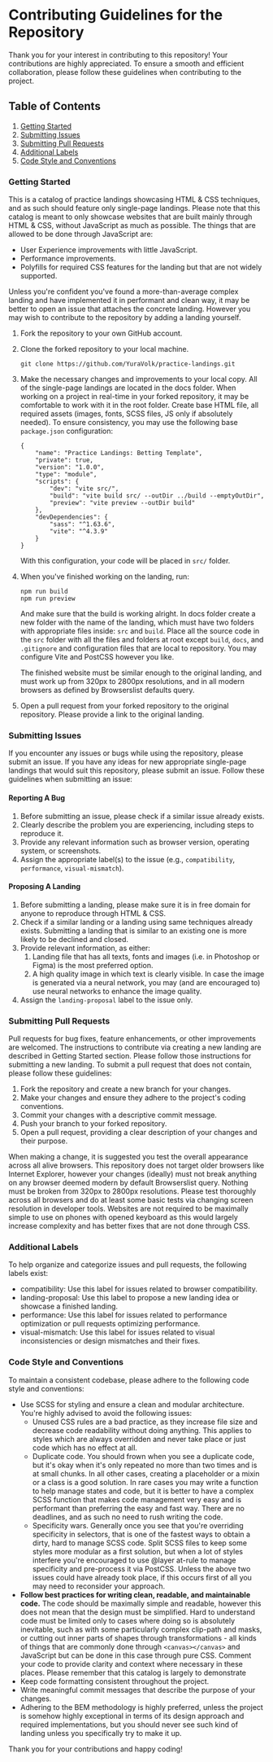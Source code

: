 # Contributing Guidelines for the Repository

Thank you for your interest in contributing to this repository! Your contributions are highly appreciated. To ensure a smooth and efficient collaboration, please follow these guidelines when contributing to the project.

## Table of Contents

1. [Getting Started](#getting-started)
2. [Submitting Issues](#submitting-issues)
3. [Submitting Pull Requests](#submitting-pull-requests)
4. [Additional Labels](#additional-labels)
5. [Code Style and Conventions](#code-style-and-conventions)

### Getting Started <a name="getting-started"></a>

This is a catalog of practice landings showcasing HTML & CSS techniques, and as such should feature only single-page landings.
Please note that this catalog is meant to only showcase websites that are built mainly through HTML & CSS, without JavaScript as much as possible. The things that are allowed to be done through JavaScript are:

- User Experience improvements with little JavaScript.
- Performance improvements.
- Polyfills for required CSS features for the landing but that are not widely supported.

Unless you're confident you've found a more-than-average complex landing and have implemented it in performant and clean way, it may be better to open an issue that attaches the concrete landing. However you may wish to contribute to the repository by adding a landing yourself.

1. Fork the repository to your own GitHub account.
2. Clone the forked repository to your local machine.
   ```
   git clone https://github.com/YuraVolk/practice-landings.git
   ```
3. Make the necessary changes and improvements to your local copy. All of the single-page landings are located in the docs folder. When working on a project in real-time in your forked repository, it may be comfortable to work with it in the root folder. Create base HTML file, all required assets (images, fonts, SCSS files, JS only if absolutely needed). To ensure consistency, you may use the following base `package.json` configuration:
   ```
   {
       "name": "Practice Landings: Betting Template",
       "private": true,
       "version": "1.0.0",
       "type": "module",
       "scripts": {
           "dev": "vite src/",
           "build": "vite build src/ --outDir ../build --emptyOutDir",
           "preview": "vite preview --outDir build"
       },
       "devDependencies": {
           "sass": "^1.63.6",
           "vite": "^4.3.9"
       }
   }
   ```
   With this configuration, your code will be placed in `src/` folder.
4. When you've finished working on the landing, run:

   ```
   npm run build
   npm run preview
   ```

   And make sure that the build is working alright. In docs folder create a new folder with the name of the landing, which must have two folders with appropriate files inside: `src` and `build`. Place all the source code in the `src` folder with all the files and folders at root except `build`, `docs`, and `.gitignore` and configuration files that are local to repository. You may configure Vite and PostCSS however you like.

   The finished website must be similar enough to the original landing, and must work up from 320px to 2800px resolutions, and in all modern browsers as defined by Browserslist defaults query.

5. Open a pull request from your forked repository to the original repository. Please provide a link to the original landing.

### Submitting Issues <a name="submitting-issues"></a>

If you encounter any issues or bugs while using the repository, please submit an issue.
If you have any ideas for new appropriate single-page landings that would suit this repository, please submit an issue.
Follow these guidelines when submitting an issue:

#### Reporting A Bug

1. Before submitting an issue, please check if a similar issue already exists.
2. Clearly describe the problem you are experiencing, including steps to reproduce it.
3. Provide any relevant information such as browser version, operating system, or screenshots.
4. Assign the appropriate label(s) to the issue (e.g., `compatibility`, `performance`, `visual-mismatch`).

#### Proposing A Landing

1. Before submitting a landing, please make sure it is in free domain for anyone to reproduce through HTML & CSS.
2. Check if a similar landing or a landing using same techniques already exists. Submitting a landing that is similar to an existing one is more likely to be declined and closed.
3. Provide relevant information, as either:
   1. Landing file that has all texts, fonts and images (i.e. in Photoshop or Figma) is the most preferred option.
   2. A high quality image in which text is clearly visible. In case the image is generated via a neural network, you may (and are encouraged to) use neural networks to enhance the image quality.
4. Assign the `landing-proposal` label to the issue only.

### Submitting Pull Requests <a name="submitting-pull-requests"></a>

Pull requests for bug fixes, feature enhancements, or other improvements are welcomed. The instructions to contribute via creating a new landing are described in Getting Started section. Please follow those instructions for submitting a new landing. To submit a pull request that does not contain, please follow these guidelines:

1. Fork the repository and create a new branch for your changes.
2. Make your changes and ensure they adhere to the project's coding conventions.
3. Commit your changes with a descriptive commit message.
4. Push your branch to your forked repository.
5. Open a pull request, providing a clear description of your changes and their purpose.

When making a change, it is suggested you test the overall appearance across all alive browsers. This repository does not target older browsers like Internet Explorer, however your changes (ideally) must not break anything on any browser deemed modern by default Browserslist query. Nothing must be broken from 320px to 2800px resolutions. Please test thoroughly across all browsers and do at least some basic tests via changing screen resolution in developer tools. Websites are not required to be maximally simple to use on phones with opened keyboard as this would largely increase complexity and has better fixes that are not done through CSS.

### Additional Labels <a name="additional-labels"></a>

To help organize and categorize issues and pull requests, the following labels exist:

- compatibility: Use this label for issues related to browser compatibility.
- landing-proposal: Use this label to propose a new landing idea or showcase a finished landing.
- performance: Use this label for issues related to performance optimization or pull requests optimizing performance.
- visual-mismatch: Use this label for issues related to visual inconsistencies or design mismatches and their fixes.

### Code Style and Conventions <a name="code-style-and-conventions"></a>

To maintain a consistent codebase, please adhere to the following code style and conventions:

- Use SCSS for styling and ensure a clean and modular architecture. You're highly advised to avoid the following issues:
  - Unused CSS rules are a bad practice, as they increase file size and decrease code readability without doing anything. This applies to styles which are always overridden and never take place or just code which has no effect at all.
  - Duplicate code. You should frown when you see a duplicate code, but it's okay when it's only repeated no more than two times and is at small chunks. In all other cases, creating a placeholder or a mixin or a class is a good solution. In rare cases you may write a function to help manage states and code, but it is better to have a complex SCSS function that makes code management very easy and is performant than preferring the easy and fast way. There are no deadlines, and as such no need to rush writing the code.
  - Specificity wars. Generally once you see that you're overriding specificity in selectors, that is one of the fastest ways to obtain a dirty, hard to manage SCSS code. Split SCSS files to keep some styles more modular as a first solution, but when a lot of styles interfere you're encouraged to use @layer at-rule to manage specificity and pre-process it via PostCSS. Unless the above two issues could have already took place, if this occurs first of all you may need to reconsider your approach.
- **Follow best practices for writing clean, readable, and maintainable code.** The code should be maximally simple and readable, however this does not mean that the design must be simplified. Hard to understand code must be limited only to cases where doing so is absolutely inevitable, such as with some particularly complex clip-path and masks, or cutting out inner parts of shapes through transformations - all kinds of things that are commonly done through `<canvas></canvas>` and JavaScript but can be done in this case through pure CSS. Comment your code to provide clarity and context where necessary in these places. Please remember that this catalog is largely to demonstrate
- Keep code formatting consistent throughout the project.
- Write meaningful commit messages that describe the purpose of your changes.
- Adhering to the BEM methodology is highly preferred, unless the project is somehow highly exceptional in terms of its design approach and required implementations, but you should never see such kind of landing unless you specifically try to make it up.

Thank you for your contributions and happy coding!

